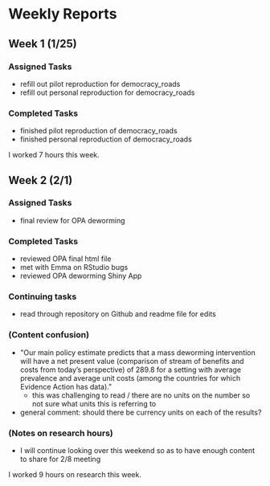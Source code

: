 # Weekly Reports
## Week 1 (1/25)
### Assigned Tasks
- refill out pilot reproduction for democracy_roads
- refill out personal reproduction for democracy_roads

### Completed Tasks
- finished pilot reproduction of democracy_roads
- finished personal reproduction of democracy_roads

I worked 7 hours this week.

## Week 2 (2/1)
### Assigned Tasks
- final review for OPA deworming

### Completed  Tasks
- reviewed OPA final html file
- met with Emma on RStudio bugs
- reviewed OPA deworming Shiny App

### Continuing tasks
- read through repository on Github and readme file for edits

### (Content confusion)
- "Our main policy estimate predicts that a mass deworming intervention will have a net present value (comparison of stream of benefits and costs from today’s perspective) of 289.8 for a setting with average prevalence and average unit costs (among the countries for which Evidence Action has data)."
  - this was challenging to read / there are no units on the number so not sure what units this is referring to
- general comment: should there be currency units on each of the results?

### (Notes on research hours)
- I will continue looking over this weekend so as to have enough content to share for 2/8 meeting

I worked 9 hours on research this week.  
